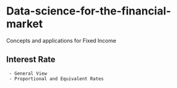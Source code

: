 # Data-science-for-the-financial-market


Concepts and applications for Fixed Income

## Interest Rate
     - General View
     - Proportional and Equivalent Rates
     
